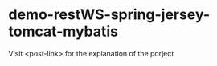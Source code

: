 demo-restWS-spring-jersey-tomcat-mybatis
========================================

Visit &lt;post-link> for the explanation of the porject

